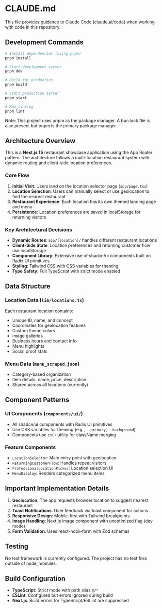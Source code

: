 # CLAUDE.md

This file provides guidance to Claude Code (claude.ai/code) when working with code in this repository.

## Development Commands

```bash
# Install dependencies (using pnpm)
pnpm install

# Start development server
pnpm dev

# Build for production
pnpm build

# Start production server
pnpm start

# Run linting
pnpm lint
```

Note: This project uses pnpm as the package manager. A bun.lock file is also present but pnpm is the primary package manager.

## Architecture Overview

This is a **Next.js 15** restaurant showcase application using the App Router pattern. The architecture follows a multi-location restaurant system with dynamic routing and client-side location preferences.

### Core Flow
1. **Initial Visit**: Users land on the location selector page (`app/page.tsx`)
2. **Location Selection**: Users can manually select or use geolocation to find the nearest restaurant
3. **Restaurant Experience**: Each location has its own themed landing page and menu
4. **Persistence**: Location preferences are saved in localStorage for returning visitors

### Key Architectural Decisions

- **Dynamic Routes**: `app/[location]/` handles different restaurant locations
- **Client-Side State**: Location preferences and returning customer flow use localStorage
- **Component Library**: Extensive use of shadcn/ui components built on Radix UI primitives
- **Styling**: Tailwind CSS with CSS variables for theming
- **Type Safety**: Full TypeScript with strict mode enabled

## Data Structure

### Location Data (`lib/locations.ts`)
Each restaurant location contains:
- Unique ID, name, and concept
- Coordinates for geolocation features
- Custom theme colors
- Image galleries
- Business hours and contact info
- Menu highlights
- Social proof stats

### Menu Data (`menu_scraped.json`)
- Category-based organization
- Item details: name, price, description
- Shared across all locations (currently)

## Component Patterns

### UI Components (`components/ui/`)
- All shadcn/ui components with Radix UI primitives
- Use CSS variables for theming (e.g., `--primary`, `--background`)
- Components use `cn()` utility for className merging

### Feature Components
- `LocationSelector`: Main entry point with geolocation
- `ReturningCustomerFlow`: Handles repeat visitors
- `ProfessionalLocationPicker`: Location selection UI
- `MenuDisplay`: Renders categorized menu items

## Important Implementation Details

1. **Geolocation**: The app requests browser location to suggest nearest restaurant
2. **Toast Notifications**: User feedback via toast component for actions
3. **Responsive Design**: Mobile-first with Tailwind breakpoints
4. **Image Handling**: Next.js Image component with unoptimized flag (dev mode)
5. **Form Validation**: Uses react-hook-form with Zod schemas

## Testing

No test framework is currently configured. The project has no test files outside of node_modules.

## Build Configuration

- **TypeScript**: Strict mode with path alias `@/*`
- **ESLint**: Configured but errors ignored during build
- **Next.js**: Build errors for TypeScript/ESLint are suppressed